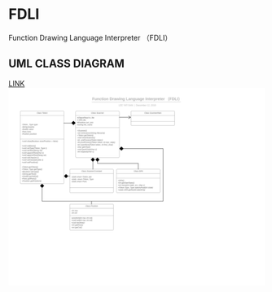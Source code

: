 # FDLI
Function Drawing Language Interpreter （FDLI）

## UML CLASS DIAGRAM
[LINK](https://www.lucidchart.com/invitations/accept/c7075955-0e29-45f5-a0da-cc2f675324a1)
![image](https://github.com/LeeYatSan/FDLI/blob/master/Function%20Drawing%20Language%20Interpreter%20%EF%BC%88FDLI%EF%BC%89.svg)
